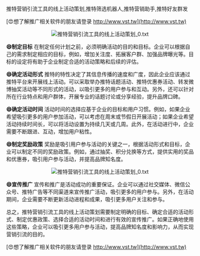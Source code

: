 推特营销引流工具的线上活动策划,推特筛选机器人,推特营销助手,推特好友群发

[😍想了解推广相关软件的朋友请登录 http://www.vst.tw](http://www.vst.tw)

 <center><img src="https://vst.tw/MP4/tuiguang/png/0.png" alt="推特营销引流工具的线上活动策划_0.txt"></center>

**😄制定目标**
在制定任何计划之前，必须明确活动的目的和目标。企业可以根据自己的需求制定相应的目标，例如，增加关注度、拓展客户群、加强品牌曝光等。目标的设定将有助于企业制定合适的活动策略和后续的评估。

**😄确定活动形式**
推特的特性决定了其信息传播的速度和广度，因此企业应该通过推特平台来开展线上活动。可以采取举办推特话题活动、推特优惠券活动、转发微博抽奖活动等不同形式的活动，以吸引更多的用户参与和互动。另外，还可以针对所在行业特点和用户群体，开展专业的话题讨论或分享经验，提升品牌口碑。

**😄确定活动时间**
活动时间的选择应基于企业的目标和用户习惯。例如，如果企业希望吸引更多的用户参加活动，可以考虑在周末或节假日开展活动；如果企业希望活动持续时间长，可以将活动设置为持续几天或几周。此外，在活动进行中，企业需要不断跟进、互动，增加用户粘性。

**😄制定奖励政策**
奖励是吸引用户参与活动的关键之一，根据活动形式和目标，企业可以制定不同的奖励政策。例如，通过抽奖、积分兑换等方式，提供实用的奖品和优惠券，吸引用户参与活动，并提高品牌知名度。

 <center><img src="https://vst.tw/MP4/tuiguang/png/5.png" alt="推特营销引流工具的线上活动策划_0.txt"></center>

**😄宣传推广**
宣传和推广是活动成功的重要保证。企业可以通过社交媒体、微信公众号、推特广告等不同渠道来宣传推广活动，吸引更多的用户参与。另外，在活动期间，企业需要不断更新活动进程和成果，吸引更多用户关注和参与。

总之，推特营销引流工具的线上活动策划需要制定明确的目标、确定合适的活动形式、制定优惠政策、选择合适的活动时间和进行有效的宣传推广。如果正确地使用这些策略，企业可以吸引更多用户参与活动，提高品牌知名度和影响力，从而实现营销引流的目的。

[😍想了解推广相关软件的朋友请登录 http://www.vst.tw](http://www.vst.tw)




